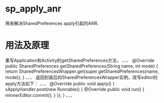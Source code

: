 # sp_apply_anr
用来解决SharedPreferences apply引起的ANR.

# 用法及原理
重写Application和Activity的getSharedPreferences方法，
、、、
@Override
public SharedPreferences getSharedPreferences(String name, int mode) {
    return SharedPreferencesWrapper.get(super.getSharedPreferences(name, mode));
}
、、、
返回封装后的SharedPreferencesWrapper实例，改写editor的apply方法如下：
、、、
@Override
public void apply() {
    sApplyHandler.post(new Runnable() {
        @Override
        public void run() {
            mInnerEditor.commit();
        }
    });
}
、、、

